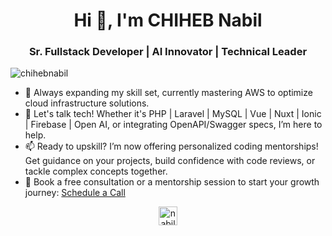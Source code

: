 <h1 align="center">Hi 👋, I'm CHIHEB Nabil</h1> <h3 align="center">Sr. Fullstack Developer | AI Innovator | Technical Leader</h3>

<p align="left"> <img src="https://komarev.com/ghpvc/?username=chihebnabil" alt="chihebnabil" /> </p>


* 🌱 Always expanding my skill set, currently mastering AWS to optimize cloud infrastructure solutions.
* 💬 Let's talk tech! Whether it's PHP | Laravel | MySQL | Vue | Nuxt | Ionic | Firebase | Open AI, or integrating OpenAPI/Swagger specs, I’m here to help.
* 📫 Ready to upskill? I’m now offering personalized coding mentorships! Get guidance on your projects, build confidence with code reviews, or tackle complex concepts together.
* 🔗 Book a free consultation or a mentorship session to start your growth journey: <a href="https://mydevmentor.com">Schedule a Call</a>

<p align="center"><a href="https://twitter.com/nabilchiheb" target="blank"><img align="center" src="https://cdn.simpleicons.org/x/white" alt="nabilchiheb" height="30" width="30" /></a></p>

